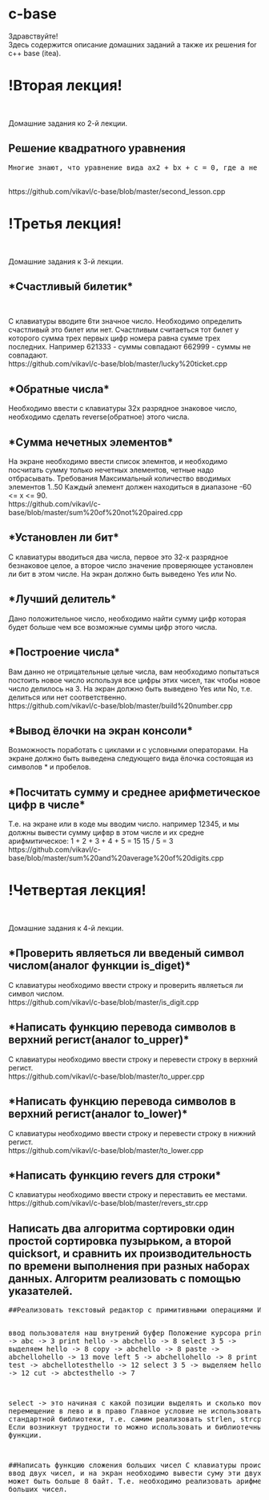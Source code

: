 # c-base

<p>Здравствуйте!<br>
Здесь содержится описание домашних заданий а также их решения for c++ base (itea).<br></p>

<h1>!Вторая лекция!</h1><br>
<p>Домашние задания ко 2-й лекции.</p>

<h2>Решение квадратного уравнения<br></h2>
<p><pre>Многие знают, что уравнение вида ax2 + bx + c = 0, где a не равно 0, называют квадратным уравнением. Надо решить квадратное уравнение через дискриминант D = b^2 — 4 * a * c Если D >= 0, то вычесляються корни для x1 и x2  для квадратного корня используеться стандартная библиотечная функция std::sqrt из стандартного заголовочного файла #include <cmath> https://en.cppreference.com/w/cpp/numeric/math/sqrt Идея этого легкого домашнего задания это поработать с типами данных, получить переполнения, обработать возможные ошибки переполнения, расмотреть возможность деления на ноль. Ипользуйте вместо констант 4 и 2 константные переменные.</pre><br>https://github.com/vikavl/c-base/blob/master/second_lesson.cpp</p>

<h1>!Третья лекция!</h1><br>
<p>Домашние задания к 3-й лекции.</p>

<h2>*Счастливый билетик*</h2><br>
<p>С клавиатуры вводите 6ти значное число. Необходимо определить счастливый это билет или нет. Счастливым считаеться тот билет у которого сумма трех первых цифр номера равна сумме трех последних.
Например 621333 - суммы совпадают 662999 - суммы не совпадают.<br>
https://github.com/vikavl/c-base/blob/master/lucky%20ticket.cpp </p>

<h2>*Обратные числа*<br></h2>
<p>Необходимо ввести с клавиатуры 32х разрядное знаковое число, необходимо сделать reverse(обратное) этого числа.</p>

<h2>*Сумма нечетных элементов*<br></h2>
<p>На экране необходимо ввести список элемнтов, и необходимо посчитать сумму только нечетных элементов, четные надо отбрасывать. Требования Максимальный количество вводимых элементов 1..50 Каждый элемент должен находиться в диапазоне -60 <= x <= 90.<br>
https://github.com/vikavl/c-base/blob/master/sum%20of%20not%20paired.cpp </p>

<h2>*Установлен ли бит*<br></h2>
<p>С клавиатуры вводиться два числа, первое это 32-х разрядное безнаковое целое, а второе число значение проверяющее установлен ли бит в этом числе. На экран должно быть выведено Yes или No.</p>

<h2>*Лучший делитель*<br></h2>
<p>Дано положительное число, необходимо найти сумму цифр которая будет больше чем все возможные суммы цифр этого числа.</p>

<h2>*Построение числа*<br></h2>
<p>Вам данно не отрицательные целые числа, вам необходимо попытаться постоить новое число используя все цифры этих чисел, так чтобы новое число делилось на 3. На экран должно быть выведено Yes или No, т.е. делиться или нет соответственно. <br>https://github.com/vikavl/c-base/blob/master/build%20number.cpp</p>

<h2>*Вывод ёлочки на экран консоли*<br></h2>
<p>Возможность поработать с циклами и с условными операторами. На экране должно быть выведена следующего вида ёлочка состоящая из символов * и пробелов.</p>

<h2>*Посчитать сумму и среднее арифметическое цифр в числе*<br></h2>
<p>Т.е. на экране или в коде мы вводим число. например 12345, и мы должны вывести сумму цифвр в этом числе и их средне арифмитическое:
1 + 2 + 3 + 4 + 5 = 15
15 / 5 = 3
<br>https://github.com/vikavl/c-base/blob/master/sum%20and%20average%20of%20digits.cpp</p>

<h1>!Четвертая лекция!</h1><br>
<p>Домашние задания к 4-й лекции.</p>

<h2>*Проверить являеться ли введеный символ числом(аналог функции is_diget)*<br></h2>
<p>С клавиатуры необходимо ввести строку и проверить являеться ли символ числом. <br>https://github.com/vikavl/c-base/blob/master/is_digit.cpp</p>

<h2>*Написать функцию перевода символов в верхний регист(аналог to_upper)*<br></h2>
<p>С клавиатуры необходимо ввести строку и перевести строку в верхний регист. <br>https://github.com/vikavl/c-base/blob/master/to_upper.cpp</p>

<h2>*Написать функцию перевода символов в верхний регист(аналог to_lower)*<br></h2>
<p>С клавиатуры необходимо ввести строку и перевести строку в нижний регист.<br>https://github.com/vikavl/c-base/blob/master/to_lower.cpp</p>

<h2>*Написать функцию revers для строки*<br></h2>
<p>С клавиатуры необходимо ввести строку и переставить ее местами.<br>https://github.com/vikavl/c-base/blob/master/revers_str.cpp</p>

<h2>Написать два алгоритма сортировки один простой сортировка пузырьком, а второй quicksort, и сравнить их производительность по времени выполнения при разных наборах данных. Алгоритм реализовать с помощью указателей.<br></h2>
<p><pre>##Реализовать текстовый редактор с примитивными операциями Идея реализовать простой редактор текста На вход подаеться команда и набор чисел относящийся к команде Например:

ввод пользователя     наш внутрений буфер    Положение курсора
print abc          ->  abc                -> 3
print hello        ->  abchello           -> 8
select 3 5         -> выделяем hello      -> 8
copy               -> abchello            -> 8
paste              -> abchellohello       -> 13
move left 5        -> abchellohello       -> 8
print test         -> abchellotesthello   -> 12
select 3 5         -> выделяем hello      -> 12
cut                -> abctesthello        -> 7

select -> это начиная с какой позиции выделять и сколько
move - перемещение в лево и в право
Главное условие не использовать функции стандартной библиотеки, т.е. самим реализовать strlen, strcpy и т.д. Если возникнут трудности то можно использовать и библиотечные функции.

##Написать функцию сложения больших чисел С клавиатуры происходит ввод двух чисел, и на экран необходимо вывести суму эти двух чисел Число может быть больше 8 байт. Т.е. необходимо реализовать арифметику для больших чисел.</pre><br></p>
